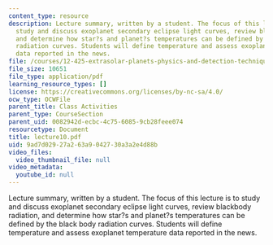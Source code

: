```yaml
---
content_type: resource
description: Lecture summary, written by a student. The focus of this lecture is to
  study and discuss exoplanet secondary eclipse light curves, review blackbody radiation,
  and determine how star?s and planet?s temperatures can be defined by the black body
  radiation curves. Students will define temperature and assess exoplanet temperature
  data reported in the news.
file: /courses/12-425-extrasolar-planets-physics-and-detection-techniques-fall-2007/9ad7d02927a263a9042730a3a2e4d88b_lecture10.pdf
file_size: 10651
file_type: application/pdf
learning_resource_types: []
license: https://creativecommons.org/licenses/by-nc-sa/4.0/
ocw_type: OCWFile
parent_title: Class Activities
parent_type: CourseSection
parent_uid: 0082942d-ecbc-4c75-6085-9cb28feee074
resourcetype: Document
title: lecture10.pdf
uid: 9ad7d029-27a2-63a9-0427-30a3a2e4d88b
video_files:
  video_thumbnail_file: null
video_metadata:
  youtube_id: null
---
```

Lecture summary, written by a student. The focus of this lecture is to study and discuss exoplanet secondary eclipse light curves, review blackbody radiation, and determine how star?s and planet?s temperatures can be defined by the black body radiation curves. Students will define temperature and assess exoplanet temperature data reported in the news.